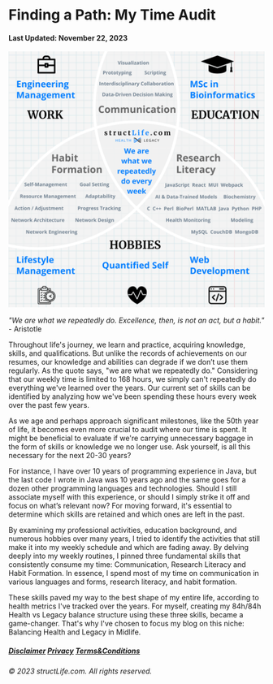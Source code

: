 # Finding a Path: My Time Audit

#### Last Updated: November 22, 2023

![An infographic showing the core areas of expertise and interests of a professional from structLife.com, including Engineering Management, MSc in Bioinformatics, Hobbies in Lifestyle Management, Quantified Self, and Web Development, and fundamental skills: Communication, Habit Formation, Research Literacy, all laid out in a structured diagram.](../images/products/about-2023-11-22-finding-a-path-my-time-audit.png)

*"We are what we repeatedly do. Excellence, then, is not an act, but a habit."* - Aristotle


Throughout life's journey, we learn and practice, acquiring knowledge, skills, and qualifications. But unlike the records of achievements on our resumes, our knowledge and abilities can degrade if we don’t use them regularly. As the quote says, "we are what we repeatedly do." Considering that our weekly time is limited to 168 hours, we simply can't repeatedly do everything we've learned over the years. Our current set of skills can be identified by analyzing how we've been spending these hours every week over the past few years. 


As we age and perhaps approach significant milestones, like the 50th year of life, it becomes even more crucial to audit where our time is 
spent. It might be beneficial to evaluate if we're carrying unnecessary baggage in the form of skills or knowledge we no longer use. Ask yourself, is all this necessary for the next 20-30 years?


For instance, I have over 10 years of programming experience in Java, but the last code I wrote in Java was 10 years ago and the same goes for a dozen other programming languages and technologies. Should I still associate myself with this experience, or should I simply strike it off and focus on what’s relevant now? For moving forward, it's essential to determine which skills are retained and which ones are left in the past.


By examining my professional activities, education background, and numerous hobbies over many years, I tried to identify the activities that still make it into my weekly schedule and which are fading away. By delving deeply into my weekly routines, I pinned three fundamental skills that consistently consume my time: Communication, Research Literacy and Habit Formation.  In essence, I spend most of my time on communication in various languages and forms, research literacy, and habit formation.


These skills paved my way to the best shape of my entire life, according to health metrics I've tracked over the years. For myself, creating my 84h/84h Health vs Legacy balance structure using these three skills, became a game-changer. That's why I've chosen to focus my blog on this niche: Balancing Health and Legacy in Midlife.


##### [Disclaimer](/#/about-disclaimer)  [Privacy](/#/about-privacy-policy)  [Terms&Conditions](/#/about-terms-conditions)

###### © 2023 structLife.com. All rights reserved.